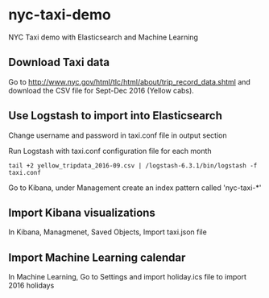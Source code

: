 # nyc-taxi-demo
NYC Taxi demo with Elasticsearch and Machine Learning

## Download Taxi data
Go to http://www.nyc.gov/html/tlc/html/about/trip_record_data.shtml and download the CSV file for Sept-Dec 2016 (Yellow cabs).

## Use Logstash to import into Elasticsearch

Change username and password in taxi.conf file in output section

Run Logstash with taxi.conf configuration file for each month

```
tail +2 yellow_tripdata_2016-09.csv | /logstash-6.3.1/bin/logstash -f taxi.conf
```

Go to Kibana, under Management create an index pattern called 'nyc-taxi-*'

## Import Kibana visualizations

In Kibana, Managmenet, Saved Objects, Import taxi.json file

## Import Machine Learning calendar

In Machine Learning, Go to Settings and import holiday.ics file to import 2016 holidays
